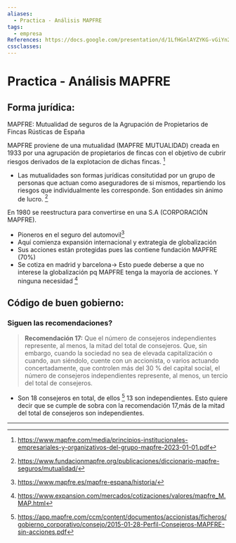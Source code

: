 ```yaml
---
aliases:
  - Practica - Análisis MAPFRE
tags:
  - empresa
References: https://docs.google.com/presentation/d/1LfHGnlAYZYKG-vGiYn2egM1MIPCXsa4MuzsCqLRjF2M/edit#slide=id.p
cssclasses:
---
```

# Practica - Análisis MAPFRE
## Forma jurídica: 
MAPFRE: Mutualidad de seguros de la Agrupación de Propietarios de Fincas Rústicas de España

MAPFRE proviene de una mutualidad (MAPFRE MUTUALIDAD) creada en 1933 por una agrupación de propietarios de fincas con el objetivo de cubrir riesgos derivados de la explotacion de dichas fincas. [^1]
+ Las mutualidades son formas jurídicas consitutidad por un grupo de personas que actuan como aseguradores de si mismos, repartiendo los riesgos que individualmente les corresponde. Son entidades sin ánimo de lucro. [^3]

En 1980 se reestructura para convertirse en una S.A (CORPORACIÓN MAPFRE). 
+ Pioneros en el seguro del automovil[^4]
+ Aquí comienza expansión internacional y extrategia de globalización
+ Sus acciones están protegidas pues las contiene fundación MAPFRE (70%)
+ Se cotiza en madrid y barcelona→ Esto puede deberse a que no interese la globalización pq MAPFRE tenga la mayoría de acciones. Y ninguna necesidad [^2]

## Código de buen gobierno: 
### Siguen las recomendaciones?
> **Recomendación 17:** Que el número de consejeros independientes represente, al menos, la mitad del total de consejeros. Que, sin embargo, cuando la sociedad no sea de elevada capitalización o cuando, aun siéndolo, cuente con un accionista, o varios actuando concertadamente, que controlen más del 30 % del capital social, el número de consejeros independientes represente, al menos, un tercio del total de consejeros.

+ Son 18 consejeros en total, de ellos [^5] 13 son independientes. Esto quiere decir que se cumple de sobra con la recomendación 17,más de la mitad del total de consejeros son independientes.
***

[^1]: https://www.mapfre.com/media/principios-institucionales-empresariales-y-organizativos-del-grupo-mapfre-2023-01-01.pdf
[^2]: https://www.expansion.com/mercados/cotizaciones/valores/mapfre_M.MAP.html
[^3]: https://www.fundacionmapfre.org/publicaciones/diccionario-mapfre-seguros/mutualidad/
[^4]: https://www.mapfre.es/mapfre-espana/historia/
[^5]: https://app.mapfre.com/ccm/content/documentos/accionistas/ficheros/gobierno_corporativo/consejo/2015-01-28-Perfil-Consejeros-MAPFRE-sin-acciones.pdf